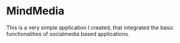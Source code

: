 # MindMedia
This is a very simple application I created, that integrated the basic functionalities of socialmedia based applications.
